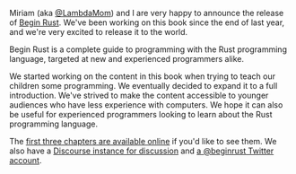 Miriam (aka [@LambdaMom](https://twitter.com/LambdaMom)) and I are very happy to announce the release of [Begin Rust](https://www.beginrust.com/). We've been working on this book since the end of last year, and we're very excited to release it to the world.

Begin Rust is a complete guide to programming with the Rust programming language, targeted at new and experienced programmers alike.

We started working on the content in this book when trying to teach our children some programming. We eventually decided to expand it to a full introduction. We've strived to make the content accessible to younger audiences who have less experience with computers. We hope it can also be useful for experienced programmers looking to learn about the Rust programming language.

The [first three chapters are available online](https://www.beginrust.com/sample/beginrust.html) if you'd like to see them. We also have a [Discourse instance for discussion](https://chat.beginrust.com/) and [a @beginrust Twitter account](https://twitter.com/beginrust).
